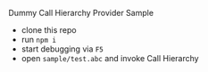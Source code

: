 Dummy Call Hierarchy Provider Sample

* clone this repo
* run `npm i`
* start debugging via `F5`
* open `sample/test.abc` and invoke Call Hierarchy

